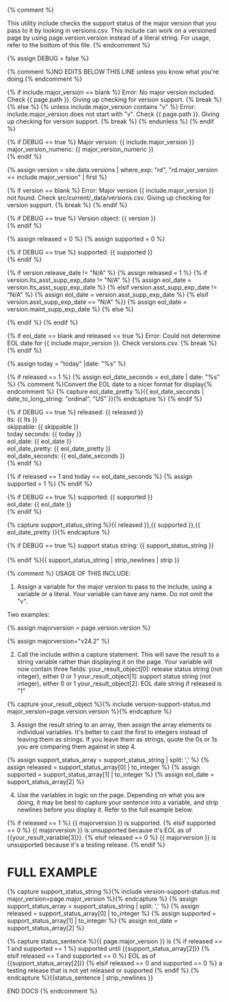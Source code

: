 {% comment %}

This utility include checks the support status of the
major version that you pass to it by looking in versions.csv.
This include can work on a versioned page by using page.version.version
instead of a literal string. For usage, refer to the bottom of this file.
{% endcomment %}

{% assign DEBUG = false %}

{% comment %}NO EDITS BELOW THIS LINE unless you know what you're doing.{% endcomment %}

{% if include.major_version == blank %}
Error: No major version included. Check {{ page.path }}. Giving up checking for version support.
  {% break %}
{% else %}
  {% unless include.major_version contains "v" %}
Error: include.major_version does not start with "v". Check {{ page.path }}. Giving up checking for version support.
    {% break %}
  {% endunless %}
{% endif %}

{% if DEBUG == true %}
Major version: {{ include.major_version }}<br />
major_version_numeric: {{ major_version_numeric }}<br />
{% endif %}

{% assign version = site.data.versions | where_exp: "rd", "rd.major_version == include.major_version" | first %}

{% if version == blank %}
Error: Major version {{ include.major_version }} not found. Check src/current/_data/versions.csv. Giving up checking for version support.
  {% break %}
{% endif %}

{% if DEBUG == true %}
Version object: {{ version }}<br />
{% endif %}

{% assign released = 0 %}
{% assign supported = 0 %}

{% if DEBUG == true %}
supported: {{ supported }}<br />
{% endif %}

{% if version.release_date != "N/A" %}
  {% assign released = 1 %}
  {% if version.lts_asst_supp_exp_date != "N/A" %}
    {% assign eol_date = version.lts_asst_supp_exp_date %}
  {% elsif version.asst_supp_exp_date != "N/A" %}
    {% assign eol_date = version.asst_supp_exp_date %}
  {% elsif version.asst_supp_exp_date == "N/A" %}}
    {% assign eol_date = version.maint_supp_exp_date %}
  {% else %}

  {% endif %}
{% endif %}

{% if eol_date == blank and released == true %}
Error: Could not determine EOL date for {{ include.major_version }}. Check versions.csv.
  {% break %}
{% endif %}

{% assign today = "today" |date: "%s" %}

{% if released == 1 %}
  {% assign eol_date_seconds = eol_date | date: "%s" %}
  {% comment %}Convert the EOL date to a nicer format for display{% endcomment %}
  {% capture eol_date_pretty %}{{ eol_date_seconds | date_to_long_string: "ordinal", "US" }}{% endcapture %}
{% endif %}

{% if DEBUG == true %}
released: {{ released }}<br />
lts: {{ lts }}<br />
skippable: {{ skippable }}<br />
today seconds: {{ today }}<br />
eol_date: {{ eol_date }}<br />
eol_date_pretty: {{ eol_date_pretty }}<br />
eol_date_seconds: {{ eol_date_seconds }}<br />
{% endif %}


{% if released == 1 and today <= eol_date_seconds %}
  {% assign supported = 1 %}
{% endif %}

{% if DEBUG == true %}
supported: {{ supported }}<br />
eol_date: {{ eol_date }}<br />
{% endif %}

{% capture support_status_string %}{{ released }},{{ supported }},{{ eol_date_pretty }}{% endcapture %}

{% if DEBUG == true %}
support status string: {{ support_status_string }}<br /><br />
{% endif %}{{ support_status_string | strip_newlines | strip }}

{% comment %}
USAGE OF THIS INCLUDE:

1. Assign a variable for the major version to pass to the include,
using a variable or a literal. Your variable can have any name.
Do not omit the "v".

  Two examples:

  {% assign majorversion = page.version.version %}

  {% assign majorversion="v24.2" %}

2. Call the include within a capture statement. This will save
the result to a string variable rather than displaying it on the page.
Your variable will now contain three fields:
  your_result_object[0]: release status string (not integer), either 0 or 1
  your_result_object[1]: support status string (not integer), either 0 or 1
  your_result_object[2]: EOL date string if released is "1"

  {% capture your_result_object %}{% include version-support-status.md major_version=page.version.version %}{% endcapture %}

3. Assign the result string to an array, then assign the array elements to individual variables.
   It's better to cast the first to integers instead of leaving them as strings. If you leave them as strings, quote the 0s or 1s
   you are comparing them against in step 4.

  {% assign support_status_array = support_status_string | split: ',' %}
  {% assign released = support_status_array[0] | to_integer %}
  {% assign supported = support_status_array[1] | to_integer %}
  {% assign eol_date = support_status_array[2] %}

4. Use the variables in logic on the page. Depending on what you are doing, it may be best to capture your sentence
    into a variable, and strip newlines before you display it. Refer to the full example below.

  {% if released == 1 %}
    {{ majorversion }} is supported.
  {% elsif supported == 0 %}
    {{ majorversion }} is unsupported because it's EOL as of {{your_result_variable[3]}}.
  {% elsif released == 0 %}
    {{ majorversion }} is unsupported because it's a testing release.
  {% endif %}

FULL EXAMPLE
===============
{% capture support_status_string %}{% include version-support-status.md major_version=page.major_version %}{% endcapture %}
{% assign support_status_array = support_status_string | split: ',' %}
{% assign released = support_status_array[0] | to_integer %}
{% assign supported = support_status_array[1] | to_integer %}
{% assign eol_date = support_status_array[2] %}

{% capture status_sentence %}{{ page.major_version }} is
{% if released == 1 and supported == 1 %}
 supported until {{support_status_array[2]}}
{% elsif released == 1 and supported == 0 %}
 EOL as of {{support_status_array[2]}}
{% elsif released == 0 and supported == 0 %}
 a testing release that is not yet released or supported
{% endif %}.{% endcapture %}{{status_sentence | strip_newlines }}


END DOCS
{% endcomment %}
